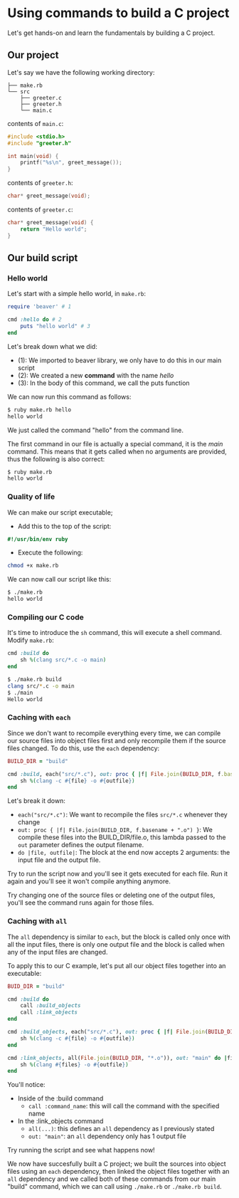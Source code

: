 # Using commands to build a C project

Let's get hands-on and learn the fundamentals by building a C project.

<!-- toc -->

## Our project

Let's say we have the following working directory:

```
├── make.rb
└── src
    ├── greeter.c
    ├── greeter.h
    └── main.c
```

contents of `main.c`:
```c
#include <stdio.h>
#include "greeter.h"

int main(void) {
	printf("%s\n", greet_message());
}
```

contents of `greeter.h`:
```c
char* greet_message(void);
```

contents of `greeter.c`:
```c
char* greet_message(void) {
	return "Hello world";
}
```

## Our build script

### Hello world

Let's start with a simple hello world, in `make.rb`:

```ruby
require 'beaver' # 1

cmd :hello do # 2
    puts "hello world" # 3
end
```

Let's break down what we did:

- (1): We imported to beaver library, we only have to do this in our main script
- (2): We created a new **command** with the name *hello*
- (3): In the body of this command, we call the puts function

We can now run this command as follows:
```sh
$ ruby make.rb hello
hello world
```

We just called the command "hello" from the command line.

The first command in our file is actually a special command, it is the *main* command.
This means that it gets called when no arguments are provided, thus the following is
also correct:

```sh
$ ruby make.rb
hello world
```

### Quality of life

We can make our script executable;

- Add this to the top of the script:
```ruby
#!/usr/bin/env ruby
```

- Execute the following:
```sh
chmod +x make.rb
```

We can now call our script like this:
```sh
$ ./make.rb
hello world
```

### Compiling our C code

It's time to introduce the `sh` command, this will execute a shell command.
Modify `make.rb`:

```ruby
cmd :build do
    sh %(clang src/*.c -o main)
end
```

```sh
$ ./make.rb build
clang src/*.c -o main
$ ./main
Hello world
```

### Caching with `each`

Since we don't want to recompile everything every time, we can compile our source
files into object files first and only recompile them if the source files changed.
To do this, use the `each` dependency:

```ruby
BUILD_DIR = "build"

cmd :build, each("src/*.c"), out: proc { |f| File.join(BUILD_DIR, f.basename + ".o") } do |file, outfile|
    sh %(clang -c #{file} -o #{outfile})
end
```

Let's break it down:
- `each("src/*.c")`: We want to recompile the files `src/*.c` whenever they change
- `out: proc { |f| File.join(BUILD_DIR, f.basename + ".o") }`: We compile these files into the BUILD\_DIR/file.o, this lambda
  passed to the `out` parameter defines the output filename.
- `do |file, outfile|`: The block at the end now accepts 2 arguments: the input file
  and the output file.

Try to run the script now and you'll see it gets executed for each file. Run it
again and you'll see it won't compile anything anymore.

Try changing one of the source files or deleting one of the output files, you'll see the
command runs again for those files.

### Caching with `all`

The `all` dependency is similar to `each`, but the block is called only once with
all the input files, there is only one output file and the block is called when any
of the input files are changed.

To apply this to our C example, let's put all our object files together into an executable:

```ruby
BUID_DIR = "build"

cmd :build do
    call :build_objects
    call :link_objects
end

cmd :build_objects, each("src/*.c"), out: proc { |f| File.join(BUILD_DIR, f.basename + ".o") } do |file, outfile|
    sh %(clang -c #{file} -o #{outfile})
end

cmd :link_objects, all(File.join(BUILD_DIR, "*.o")), out: "main" do |files, outfile|
    sh %(clang #{files} -o #{outfile})
end
```

You'll notice:
- Inside of the :build command
    - `call :command_name`: this will call the command with the specified name
- In the :link\_objects command
    - `all(...)`: this defines an `all` dependency as I previously stated
    - `out: "main"`: an `all` dependency only has 1 output file

Try running the script and see what happens now!

We now have succesfully built a C project; we built the sources into object files
using an `each` dependency, then linked the object files together with an `all`
dependency and we called both of these commands from our main "build" command,
which we can call using `./make.rb` or `./make.rb build`.

